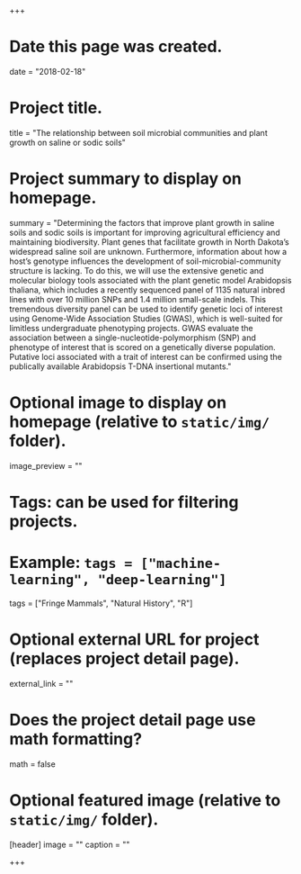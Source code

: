 +++
# Date this page was created.
date = "2018-02-18"

# Project title.
title = "The relationship between soil microbial communities and plant growth on saline or sodic soils"

# Project summary to display on homepage.
summary = "Determining the factors that improve plant growth in saline soils and sodic soils is important for improving agricultural efficiency and maintaining biodiversity.   Plant genes that facilitate growth in North Dakota’s widespread saline soil are unknown.  Furthermore, information about how a host’s genotype influences the development of soil-microbial-community structure is lacking.  To do this, we will use the extensive genetic and molecular biology tools associated with the plant genetic model Arabidopsis thaliana, which includes a recently sequenced panel of 1135 natural inbred lines with over 10 million SNPs and 1.4 million small-scale indels.  This tremendous diversity panel can be used to identify genetic loci of interest using Genome-Wide Association Studies (GWAS), which is well-suited for limitless undergraduate phenotyping projects.  GWAS evaluate the association between a single-nucleotide-polymorphism (SNP) and phenotype of interest that is scored on a genetically diverse population.  Putative loci associated with a trait of interest can be confirmed using the publically available Arabidopsis T-DNA insertional mutants."

# Optional image to display on homepage (relative to `static/img/` folder).
image_preview = ""

# Tags: can be used for filtering projects.
# Example: `tags = ["machine-learning", "deep-learning"]`
tags = ["Fringe Mammals", "Natural History", "R"]

# Optional external URL for project (replaces project detail page).
external_link = ""

# Does the project detail page use math formatting?
math = false

# Optional featured image (relative to `static/img/` folder).
[header]
image = ""
caption = ""

+++

